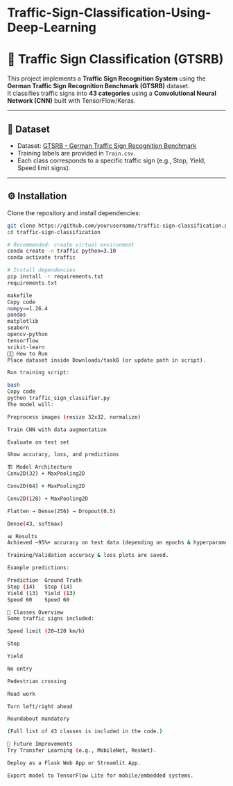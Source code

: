 # Traffic-Sign-Classification-Using-Deep-Learning
# 🚦 Traffic Sign Classification (GTSRB)

This project implements a **Traffic Sign Recognition System** using the **German Traffic Sign Recognition Benchmark (GTSRB)** dataset.  
It classifies traffic signs into **43 categories** using a **Convolutional Neural Network (CNN)** built with TensorFlow/Keras.

---

## 📂 Dataset
- Dataset: [GTSRB - German Traffic Sign Recognition Benchmark](https://benchmark.ini.rub.de/gtsrb_dataset.html)  
- Training labels are provided in `Train.csv`.  
- Each class corresponds to a specific traffic sign (e.g., Stop, Yield, Speed limit signs).  

---

## ⚙️ Installation

Clone the repository and install dependencies:

```bash
git clone https://github.com/yourusername/traffic-sign-classification.git
cd traffic-sign-classification

# Recommended: create virtual environment
conda create -n traffic python=3.10
conda activate traffic

# Install dependencies
pip install -r requirements.txt
requirements.txt

makefile
Copy code
numpy==1.26.4
pandas
matplotlib
seaborn
opencv-python
tensorflow
scikit-learn
🧑‍💻 How to Run
Place dataset inside Downloads/task8 (or update path in script).

Run training script:

bash
Copy code
python traffic_sign_classifier.py
The model will:

Preprocess images (resize 32x32, normalize)

Train CNN with data augmentation

Evaluate on test set

Show accuracy, loss, and predictions

🏗️ Model Architecture
Conv2D(32) + MaxPooling2D

Conv2D(64) + MaxPooling2D

Conv2D(128) + MaxPooling2D

Flatten → Dense(256) → Dropout(0.5)

Dense(43, softmax)

📊 Results
Achieved ~95%+ accuracy on test data (depending on epochs & hyperparameters).

Training/Validation accuracy & loss plots are saved.

Example predictions:

Prediction	Ground Truth
Stop (14)	Stop (14)
Yield (13)	Yield (13)
Speed 60	Speed 60

🛑 Classes Overview
Some traffic signs included:

Speed limit (20–120 km/h)

Stop

Yield

No entry

Pedestrian crossing

Road work

Turn left/right ahead

Roundabout mandatory

(Full list of 43 classes is included in the code.)

📌 Future Improvements
Try Transfer Learning (e.g., MobileNet, ResNet).

Deploy as a Flask Web App or Streamlit App.

Export model to TensorFlow Lite for mobile/embedded systems.

